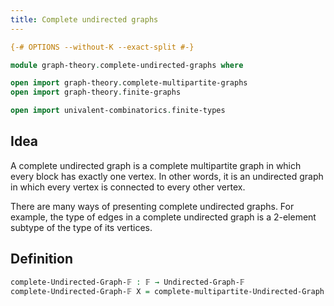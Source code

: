```yaml
---
title: Complete undirected graphs
---
```


```agda
{-# OPTIONS --without-K --exact-split #-}

module graph-theory.complete-undirected-graphs where

open import graph-theory.complete-multipartite-graphs
open import graph-theory.finite-graphs

open import univalent-combinatorics.finite-types
```

## Idea

A complete undirected graph is a complete multipartite graph in which every block has exactly one vertex. In other words, it is an undirected graph in which every vertex is connected to every other vertex.

There are many ways of presenting complete undirected graphs. For example, the type of edges in a complete undirected graph is a 2-element subtype of the type of its vertices.

## Definition

```agda
complete-Undirected-Graph-𝔽 : 𝔽 → Undirected-Graph-𝔽
complete-Undirected-Graph-𝔽 X = complete-multipartite-Undirected-Graph-𝔽 X (λ x → unit-𝔽)
```
